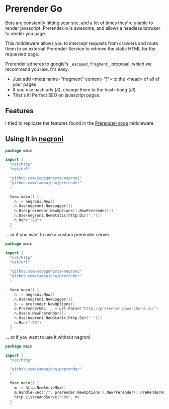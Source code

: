 Prerender Go
===========================

Bots are constantly hitting your site, and a lot of times they're unable to render
javascript.  Prerender.io is awesome, and allows a headless browser to render you
page.  

This middleware allows you to intercept requests from crawlers and route them
to an external Prerender Service to retrieve the static HTML for the requested page.

Prerender adheres to google's `_escaped_fragment_` proposal, which we recommend you use. It's easy:
- Just add &lt;meta name="fragment" content="!"> to the &lt;head> of all of your pages
- If you use hash urls (#), change them to the hash-bang (#!)
- That's it! Perfect SEO on javascript pages.

## Features
I tried to replicate the features found in the [Prerender-node](https://github.com/prerender/prerender-node/)
middleware.

## Using it in [negroni](https://github.com/codegangsta/negroni)
``` go
package main

import (
  "net/http"
  "net/url"

  "github.com/codegangsta/negroni"
  "github.com/tampajohn/prerender"
  )

  func main() {
    n := negroni.New()
    n.Use(negroni.NewLogger())
    n.Use(prerender.NewOptions().NewPrerender())
    n.Use(negroni.NewStatic(http.Dir(".")))
    n.Run(":80")
  }


```
... or if you want to use a custom prerender server

``` go
package main

import (
  "net/http"
  "net/url"

  "github.com/codegangsta/negroni"
  "github.com/tampajohn/prerender"
  )

  func main() {
    n := negroni.New()
    n.Use(negroni.NewLogger())
    o := prerender.NewOptions()
    o.PrerenderURL, _ = url.Parse("http://prerender.powerchord.io/")
    n.Use(o.NewPrerender())
    n.Use(negroni.NewStatic(http.Dir(".")))
    n.Run(":80")
  }


  ```
  ... or if you want to use it without negroni
  ``` go
  package main

  import (
    "net/http"

    "github.com/tampajohn/prerender"
    )

    func main() {
      m := http.NewServeMux()
      m.HandleFunc("/", prerender.NewOptions().NewPrerender().PreRenderHandler)
      http.ListenAndServe(":80", m)
    }

```
